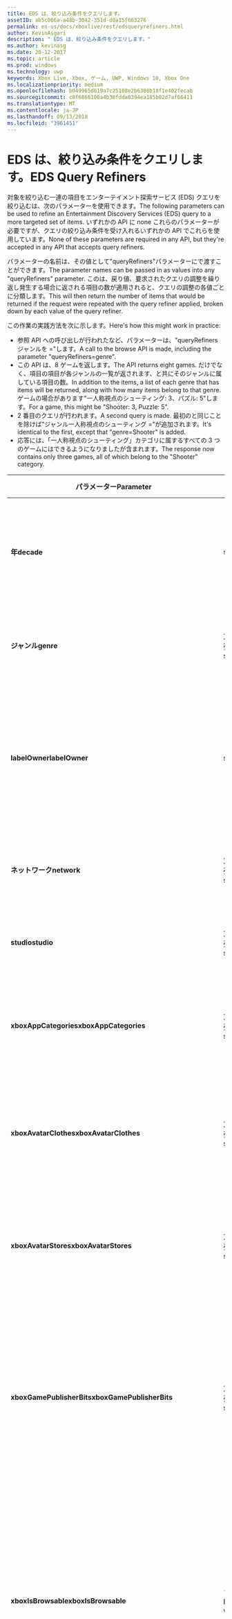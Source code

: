 ```yaml
---
title: EDS は、絞り込み条件をクエリします。
assetID: ab5c066a-a48b-3042-351d-d0a15f663276
permalink: en-us/docs/xboxlive/rest/edsqueryrefiners.html
author: KevinAsgari
description: " EDS は、絞り込み条件をクエリします。"
ms.author: kevinasg
ms.date: 20-12-2017
ms.topic: article
ms.prod: windows
ms.technology: uwp
keywords: Xbox Live, Xbox, ゲーム, UWP, Windows 10, Xbox One
ms.localizationpriority: medium
ms.openlocfilehash: b049965d619a7c25108e2b6308b18f1e402fecab
ms.sourcegitcommit: c8f6866100a4b38fdda8394ea185b02d7af66411
ms.translationtype: MT
ms.contentlocale: ja-JP
ms.lasthandoff: 09/13/2018
ms.locfileid: "3961451"
---
```

# <a name="eds-query-refiners"></a><span data-ttu-id="8fa74-104">EDS は、絞り込み条件をクエリします。</span><span class="sxs-lookup"><span data-stu-id="8fa74-104">EDS Query Refiners</span></span>
 
<a id="ID4EO"></a>

  
 
<span data-ttu-id="8fa74-105">対象を絞り込む一連の項目をエンターテイメント探索サービス (EDS) クエリを絞り込むは、次のパラメーターを使用できます。</span><span class="sxs-lookup"><span data-stu-id="8fa74-105">The following parameters can be used to refine an Entertainment Discovery Services (EDS) query to a more targeted set of items.</span></span> <span data-ttu-id="8fa74-106">いずれかの API に none これらのパラメーターが必要ですが、クエリの絞り込み条件を受け入れるいずれかの API でこれらを使用しています。</span><span class="sxs-lookup"><span data-stu-id="8fa74-106">None of these parameters are required in any API, but they're accepted in any API that accepts query refiners.</span></span>
 
<span data-ttu-id="8fa74-107">パラメーターの名前は、その値として"queryRefiners"パラメーターにで渡すことができます。</span><span class="sxs-lookup"><span data-stu-id="8fa74-107">The parameter names can be passed in as values into any "queryRefiners" parameter.</span></span> <span data-ttu-id="8fa74-108">このは、戻り値、要求されたクエリの調整を繰り返し発生する場合に返される項目の数が適用されると、クエリの調整の各値ごとに分類します。</span><span class="sxs-lookup"><span data-stu-id="8fa74-108">This will then return the number of items that would be returned if the request were repeated with the query refiner applied, broken down by each value of the query refiner.</span></span>
 
<span data-ttu-id="8fa74-109">この作業の実践方法を次に示します。</span><span class="sxs-lookup"><span data-stu-id="8fa74-109">Here's how this might work in practice:</span></span>
 
   * <span data-ttu-id="8fa74-110">参照 API への呼び出しが行われたなど、パラメーターは、"queryRefiners ジャンルを ="します。</span><span class="sxs-lookup"><span data-stu-id="8fa74-110">A call to the browse API is made, including the parameter "queryRefiners=genre".</span></span>
   * <span data-ttu-id="8fa74-111">この API は、8 ゲームを返します。</span><span class="sxs-lookup"><span data-stu-id="8fa74-111">The API returns eight games.</span></span> <span data-ttu-id="8fa74-112">だけでなく、項目の項目が各ジャンルの一覧が返されます、と共にそのジャンルに属している項目の数。</span><span class="sxs-lookup"><span data-stu-id="8fa74-112">In addition to the items, a list of each genre that has items will be returned, along with how many items belong to that genre.</span></span> <span data-ttu-id="8fa74-113">ゲームの場合があります"一人称視点のシューティング: 3、パズル: 5"します。</span><span class="sxs-lookup"><span data-stu-id="8fa74-113">For a game, this might be "Shooter: 3, Puzzle: 5".</span></span>
   * <span data-ttu-id="8fa74-114">2 番目のクエリが行われます。</span><span class="sxs-lookup"><span data-stu-id="8fa74-114">A second query is made.</span></span> <span data-ttu-id="8fa74-115">最初のと同じことを除けば"ジャンル一人称視点のシューティング ="が追加されます。</span><span class="sxs-lookup"><span data-stu-id="8fa74-115">It's identical to the first, except that "genre=Shooter" is added.</span></span>
   * <span data-ttu-id="8fa74-116">応答には、「一人称視点のシューティング」カテゴリに属するすべての 3 つのゲームにはできるようになりましたが含まれます。</span><span class="sxs-lookup"><span data-stu-id="8fa74-116">The response now contains only three games, all of which belong to the "Shooter" category.</span></span>
  
| <span data-ttu-id="8fa74-117">パラメーター</span><span class="sxs-lookup"><span data-stu-id="8fa74-117">Parameter</span></span>| <span data-ttu-id="8fa74-118">データ型</span><span class="sxs-lookup"><span data-stu-id="8fa74-118">Data Type</span></span>| <span data-ttu-id="8fa74-119">説明</span><span class="sxs-lookup"><span data-stu-id="8fa74-119">Description</span></span>| 
| --- | --- | --- | 
| <b><span data-ttu-id="8fa74-120">年</span><span class="sxs-lookup"><span data-stu-id="8fa74-120">decade</span></span></b>| <span data-ttu-id="8fa74-121">string</span><span class="sxs-lookup"><span data-stu-id="8fa74-121">string</span></span>| <span data-ttu-id="8fa74-122">10 年間ですべての項目する必要がありますリリースされています。</span><span class="sxs-lookup"><span data-stu-id="8fa74-122">The decade in which all items must have been released.</span></span>| 
| <b><span data-ttu-id="8fa74-123">ジャンル</span><span class="sxs-lookup"><span data-stu-id="8fa74-123">genre</span></span></b>| <span data-ttu-id="8fa74-124">文字列の配列</span><span class="sxs-lookup"><span data-stu-id="8fa74-124">array of string</span></span>| <span data-ttu-id="8fa74-125">すべての項目が必要なジャンルの一覧。</span><span class="sxs-lookup"><span data-stu-id="8fa74-125">The list of genres that all items must have.</span></span>| 
| <b><span data-ttu-id="8fa74-126">labelOwner</span><span class="sxs-lookup"><span data-stu-id="8fa74-126">labelOwner</span></span></b>| <span data-ttu-id="8fa74-127">string</span><span class="sxs-lookup"><span data-stu-id="8fa74-127">string</span></span>| <span data-ttu-id="8fa74-128">アーティスト、アルバム、またはトラックに関連付けられているミュージック ラベル。</span><span class="sxs-lookup"><span data-stu-id="8fa74-128">The music label associated with the artist, album, or track.</span></span>| 
| <b><span data-ttu-id="8fa74-129">ネットワーク</span><span class="sxs-lookup"><span data-stu-id="8fa74-129">network</span></span></b>| <span data-ttu-id="8fa74-130">文字列の配列</span><span class="sxs-lookup"><span data-stu-id="8fa74-130">array of string</span></span>| <span data-ttu-id="8fa74-131">項目を作成するネットワーク。</span><span class="sxs-lookup"><span data-stu-id="8fa74-131">The network that created the items.</span></span>| 
| <b><span data-ttu-id="8fa74-132">studio</span><span class="sxs-lookup"><span data-stu-id="8fa74-132">studio</span></span></b>| <span data-ttu-id="8fa74-133">文字列の配列</span><span class="sxs-lookup"><span data-stu-id="8fa74-133">array of string</span></span>| <span data-ttu-id="8fa74-134">項目の作成、studio します。</span><span class="sxs-lookup"><span data-stu-id="8fa74-134">The studio that created the items.</span></span>| 
| <b><span data-ttu-id="8fa74-135">xboxAppCategories</span><span class="sxs-lookup"><span data-stu-id="8fa74-135">xboxAppCategories</span></span></b>| <span data-ttu-id="8fa74-136">文字列の配列</span><span class="sxs-lookup"><span data-stu-id="8fa74-136">array of string</span></span>| <span data-ttu-id="8fa74-137">すべての Xbox アプリに必要なカテゴリの一覧。</span><span class="sxs-lookup"><span data-stu-id="8fa74-137">The list of categories that all Xbox Apps must have.</span></span>| 
| <b><span data-ttu-id="8fa74-138">xboxAvatarClothes</span><span class="sxs-lookup"><span data-stu-id="8fa74-138">xboxAvatarClothes</span></span></b>| <span data-ttu-id="8fa74-139">文字列の配列</span><span class="sxs-lookup"><span data-stu-id="8fa74-139">array of string</span></span>| <span data-ttu-id="8fa74-140">洋服の種類の一覧にすべての Xbox アバター項目が必要です。</span><span class="sxs-lookup"><span data-stu-id="8fa74-140">The list of clothing types all Xbox Avatar items must have.</span></span>| 
| <b><span data-ttu-id="8fa74-141">xboxAvatarStores</span><span class="sxs-lookup"><span data-stu-id="8fa74-141">xboxAvatarStores</span></span></b>| <span data-ttu-id="8fa74-142">文字列の配列</span><span class="sxs-lookup"><span data-stu-id="8fa74-142">array of string</span></span>| <span data-ttu-id="8fa74-143">アバター品目所属するすべての Xbox にストアの一覧。</span><span class="sxs-lookup"><span data-stu-id="8fa74-143">The list of stores to which all Xbox avatar items must belong.</span></span>| 
| <b><span data-ttu-id="8fa74-144">xboxGamePublisherBits</span><span class="sxs-lookup"><span data-stu-id="8fa74-144">xboxGamePublisherBits</span></span></b>| <span data-ttu-id="8fa74-145">文字列の配列</span><span class="sxs-lookup"><span data-stu-id="8fa74-145">array of string</span></span>| <span data-ttu-id="8fa74-146">すべてのゲームの種類の項目や AppType 項目に対して設定する必要がありますゲーム パブリッシャー ビットの一覧。</span><span class="sxs-lookup"><span data-stu-id="8fa74-146">The list of game publisher bits that must be set on all GameType items or AppType items.</span></span>| 
| <b><span data-ttu-id="8fa74-147">xboxIsBrowsable</span><span class="sxs-lookup"><span data-stu-id="8fa74-147">xboxIsBrowsable</span></span></b>| <span data-ttu-id="8fa74-148">ブール値</span><span class="sxs-lookup"><span data-stu-id="8fa74-148">Boolean value</span></span>| <span data-ttu-id="8fa74-149"><b>True</b>を返す場合は、実践的なコンテンツだけでなく、直接操作できる完全なゲームです。</span><span class="sxs-lookup"><span data-stu-id="8fa74-149">If <b>true</b>, will return full games which are not directly actionable in addition to actionable content.</span></span> <span data-ttu-id="8fa74-150">既定値は<b>false</b>。</span><span class="sxs-lookup"><span data-stu-id="8fa74-150">Defaults to <b>false</b>.</span></span>| 
| <b><span data-ttu-id="8fa74-151">xboxHasChildMediaItemTypes</span><span class="sxs-lookup"><span data-stu-id="8fa74-151">xboxHasChildMediaItemTypes</span></span></b>| <span data-ttu-id="8fa74-152">文字列の配列</span><span class="sxs-lookup"><span data-stu-id="8fa74-152">array of string</span></span>| <span data-ttu-id="8fa74-153">ゲームのメディアのグループで返されたすべての項目には、子のメディア項目の種類は、指定された値のいずれかが必要です。</span><span class="sxs-lookup"><span data-stu-id="8fa74-153">All returned items with a media group of Game must have children whose media item type is one of the provided values.</span></span>| 
  
<a id="ID4EEF"></a>

 
## <a name="see-also"></a><span data-ttu-id="8fa74-154">関連項目</span><span class="sxs-lookup"><span data-stu-id="8fa74-154">See also</span></span>
 
<a id="ID4EGF"></a>

 
##### <a name="parent"></a><span data-ttu-id="8fa74-155">Parent</span><span class="sxs-lookup"><span data-stu-id="8fa74-155">Parent</span></span>  

[<span data-ttu-id="8fa74-156">その他の参照</span><span class="sxs-lookup"><span data-stu-id="8fa74-156">Additional Reference</span></span>](atoc-xboxlivews-reference-additional.md)

  
<a id="ID4ESF"></a>

 
##### <a name="further-information"></a><span data-ttu-id="8fa74-157">詳細情報</span><span class="sxs-lookup"><span data-stu-id="8fa74-157">Further Information</span></span> 

[<span data-ttu-id="8fa74-158">Marketplace Uri</span><span class="sxs-lookup"><span data-stu-id="8fa74-158">Marketplace URIs</span></span>](../uri/marketplace/atoc-reference-marketplace.md)

   